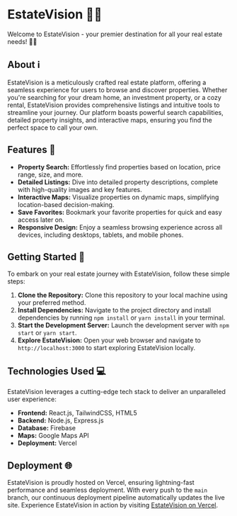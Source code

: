 # EstateVision 🏡✨

Welcome to EstateVision - your premier destination for all your real estate needs! 🏡✨

## About ℹ️

EstateVision is a meticulously crafted real estate platform, offering a seamless experience for users to browse and discover properties. Whether you're searching for your dream home, an investment property, or a cozy rental, EstateVision provides comprehensive listings and intuitive tools to streamline your journey. Our platform boasts powerful search capabilities, detailed property insights, and interactive maps, ensuring you find the perfect space to call your own.

## Features 🌟

- **Property Search:** Effortlessly find properties based on location, price range, size, and more.
- **Detailed Listings:** Dive into detailed property descriptions, complete with high-quality images and key features.
- **Interactive Maps:** Visualize properties on dynamic maps, simplifying location-based decision-making.
- **Save Favorites:** Bookmark your favorite properties for quick and easy access later on.
- **Responsive Design:** Enjoy a seamless browsing experience across all devices, including desktops, tablets, and mobile phones.

## Getting Started 🚀

To embark on your real estate journey with EstateVision, follow these simple steps:

1. **Clone the Repository:** Clone this repository to your local machine using your preferred method.
2. **Install Dependencies:** Navigate to the project directory and install dependencies by running `npm install` or `yarn install` in your terminal.
3. **Start the Development Server:** Launch the development server with `npm start` or `yarn start`.
4. **Explore EstateVision:** Open your web browser and navigate to `http://localhost:3000` to start exploring EstateVision locally.

## Technologies Used 💻

EstateVision leverages a cutting-edge tech stack to deliver an unparalleled user experience:

- **Frontend:** React.js, TailwindCSS, HTML5
- **Backend:** Node.js, Express.js
- **Database:** Firebase
- **Maps:** Google Maps API
- **Deployment:** Vercel

## Deployment 🌐

EstateVision is proudly hosted on Vercel, ensuring lightning-fast performance and seamless deployment. With every push to the `main` branch, our continuous deployment pipeline automatically updates the live site. Experience EstateVision in action by visiting [EstateVision on Vercel](https://estatevision.vercel.app/).

